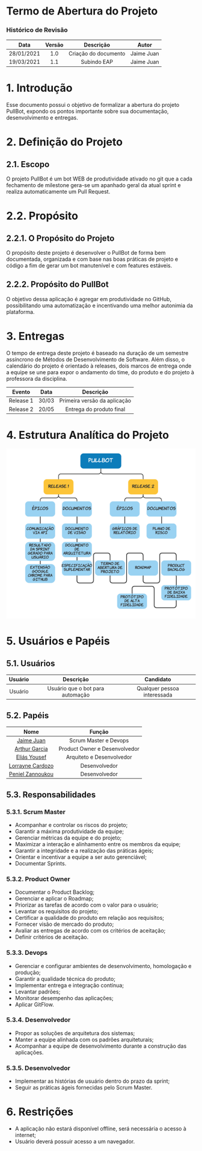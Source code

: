 # Termo de Abertura do Projeto

### Histórico de Revisão
Data | Versão | Descrição | Autor
:-:|:-:|:-:|:-:
28/01/2021 | 1.0 | Criação do documento | Jaime Juan
19/03/2021 | 1.1 | Subindo EAP | Jaime Juan

# 1. Introdução
Esse documento possui o objetivo de formalizar a abertura do projeto PullBot, expondo os pontos importante sobre sua documentação, desenvolvimento e entregas.

# 2. Definição do Projeto
## 2.1. Escopo
O projeto PullBot é um bot WEB de produtividade ativado no git que a cada fechamento de milestone gera-se um apanhado geral da atual sprint e realiza automaticamente um Pull Request.

# 2.2. Propósito
## 2.2.1. O Propósito do Projeto
O propósito deste projeto é desenvolver o PullBot de forma bem documentada, organizada e com base nas boas práticas de projeto e código a fim de gerar um bot manutenível e com features estáveis.

## 2.2.2. Propósito do PullBot
O objetivo dessa aplicação é agregar em produtividade no GitHub, possibilitando uma automatização e incentivando uma melhor autonimia da plataforma.

# 3. Entregas
O tempo de entrega deste projeto é baseado na duração de um semestre assíncrono de Métodos de Desenvolvimento de Software. Além disso, o calendário do projeto é orientado à releases, dois marcos de entrega onde a equipe se une para expor o andamento do time, do produto e do projeto à professora da disciplina.

Evento | Data | Descrição
:-:|:-:|:-:
Release 1 | 30/03 | Primeira versão da aplicação
Release 2 | 20/05 | Entrega do produto final

# 4. Estrutura Analítica do Projeto
<img src="/imagens/EAP.png" width="auto" height="auto">

# 5. Usuários e Papéis
## 5.1. Usuários
Usuário | Descrição | Candidato
:-:|:-:|:-:
Usuário | Usuário que o bot para automação | Qualquer pessoa interessada
## 5.2. Papéis
Nome | Função
:-:|:-:
[Jaime Juan](https://github.com/JaimeJuan11)| Scrum Master e Devops|
[Arthur Garcia](https://github.com/ArthurMeloG)| Product Owner e Desenvolvedor|
[Eliás Yousef](https://github.com/ingridSCarvalho)| Arquiteto e Desenvolvedor|
[Lorrayne Cardozo](https://github.com/LorrayneCardozo)| Desenvolvedor|
[Peniel Zannoukou](https://github.com/eliasyousef00)| Desenvolvedor|
## 5.3. Responsabilidades
### 5.3.1. Scrum Master
* Acompanhar e controlar os riscos do projeto;
* Garantir a máxima produtividade da equipe;
* Gerenciar métricas da equipe e do projeto;
* Maximizar a interação e alinhamento entre os membros da equipe;
* Garantir a integridade e a realização das práticas ágeis;
* Orientar e incentivar a equipe a ser auto gerenciável;
* Documentar Sprints.
### 5.3.2. Product Owner
* Documentar o Product Backlog;
* Gerenciar e aplicar o Roadmap;
* Priorizar as tarefas de acordo com o valor para o usuário;
* Levantar os requisitos do projeto;
* Certificar a qualidade do produto em relação aos requisitos;
* Fornecer visão de mercado do produto;
* Avaliar as entregas de acordo com os critérios de aceitação;
* Definir critérios de aceitação.
### 5.3.3. Devops
* Gerenciar e configurar ambientes de desenvolvimento, homologação e produção;
* Garantir a qualidade técnica do produto;
* Implementar entrega e integração contínua;
* Levantar padrões;
* Monitorar desempenho das aplicações;
* Aplicar GitFlow.
### 5.3.4. Desenvolvedor
* Propor as soluções de arquitetura dos sistemas;
* Manter a equipe alinhada com os padrões arquiteturais;
* Acompanhar a equipe de desenvolvimento durante a construção das aplicações.
### 5.3.5. Desenvolvedor
* Implementar as histórias de usuário dentro do prazo da sprint;
* Seguir as práticas ágeis fornecidas pelo Scrum Master.

# 6. Restrições
* A aplicação não estará disponível offline, será necessária o acesso à internet;
* Usuário deverá possuir acesso a um navegador.